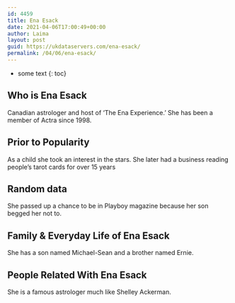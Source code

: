 ```yaml
---
id: 4459
title: Ena Esack
date: 2021-04-06T17:00:49+00:00
author: Laima
layout: post
guid: https://ukdataservers.com/ena-esack/
permalink: /04/06/ena-esack/
---
```


* some text
{: toc}


## Who is Ena Esack
                  
                  
                  
Canadian astrologer and host of &#8216;The Ena Experience.&#8217; She has been a member of Actra since 1998.
                  
              
            
              
            
                
                
                
## Prior to Popularity
                  
                  
                  
As a child she took an interest in the stars. She later had a business reading people&#8217;s tarot cards for over 15 years
                  
              
            
              
            
                
                
                
## Random data
                  
                  
                  
She passed up a chance to be in Playboy magazine because her son begged her not to.
                  
              
            
              
            
                
                
                
## Family & Everyday Life of Ena Esack
                  
                  
                  
She has a son named Michael-Sean and a brother named Ernie.
                  
              
            
              
            
                
                
                
## People Related With Ena Esack
                  
                  
                  
She is a famous astrologer much like Shelley Ackerman.
                  
              
            
              
            
                
              
            
              
              
            
            
              
            
          
          
          